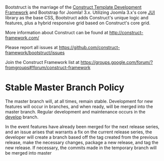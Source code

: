 Bootstruct is the marriage of the [Construct Template Development Framework](http://construct-framework.com/) and Bootstrap for Joomla! 3.x. Utilizing Joomla 3.x's core [JUI](http://kyleledbetter.com/jui/) library as the base CSS, Bootstruct adds Construct's unique logic and features, plus a hybrid responsive grid based on Construct's core grid.

More information about Construct can be found at http://construct-framework.com/

Please report all issues at https://github.com/construct-framework/bootstruct/issues

Join the Construct Framework list at https://groups.google.com/forum/?fromgroups#!forum/construct-framework

Stable Master Branch Policy
====================
The master branch will, at all times, remain stable. Development for new features will occur in branches, and when ready, will be merged into the master branch. Regular development and maintenance occurs in the [develop](https://github.com/construct-framework/bootstruct/tree/develop) branch.

In the event features have already been merged for the next release series, and an issue arises that warrants a fix on the current release series, the developer will create a branch based off the tag created from the previous release, make the necessary changes, package a new release, and tag the new release. If necessary, the commits made in the temporary branch will be merged into master
